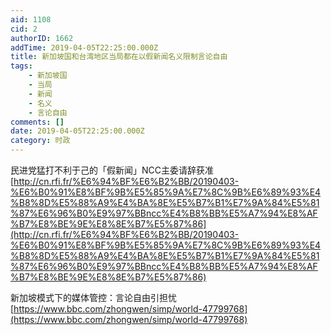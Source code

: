 ```yaml
---
aid: 1108
cid: 2
authorID: 1662
addTime: 2019-04-05T22:25:00.000Z
title: 新加坡国和台湾地区当局都在以假新闻名义限制言论自由
tags:
    - 新加坡国
    - 当局
    - 新闻
    - 名义
    - 言论自由
comments: []
date: 2019-04-05T22:25:00.000Z
category: 时政
---
```


民进党猛打不利于己的「假新闻」NCC主委请辞获准 [http://cn.rfi.fr/%E6%94%BF%E6%B2%BB/20190403-%E6%B0%91%E8%BF%9B%E5%85%9A%E7%8C%9B%E6%89%93%E4%B8%8D%E5%88%A9%E4%BA%8E%E5%B7%B1%E7%9A%84%E5%81%87%E6%96%B0%E9%97%BBncc%E4%B8%BB%E5%A7%94%E8%AF%B7%E8%BE%9E%E8%8E%B7%E5%87%86](http://cn.rfi.fr/%E6%94%BF%E6%B2%BB/20190403-%E6%B0%91%E8%BF%9B%E5%85%9A%E7%8C%9B%E6%89%93%E4%B8%8D%E5%88%A9%E4%BA%8E%E5%B7%B1%E7%9A%84%E5%81%87%E6%96%B0%E9%97%BBncc%E4%B8%BB%E5%A7%94%E8%AF%B7%E8%BE%9E%E8%8E%B7%E5%87%86)

新加坡模式下的媒体管控：言论自由引担忧 [https://www.bbc.com/zhongwen/simp/world-47799768](https://www.bbc.com/zhongwen/simp/world-47799768)

